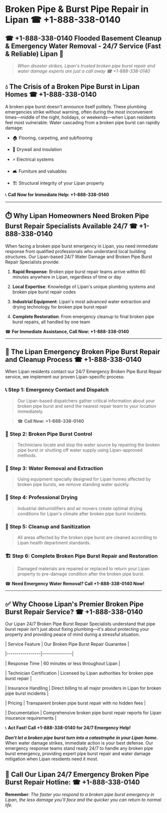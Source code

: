 # Broken Pipe & Burst Pipe Repair in Lipan ☎ +1-888-338-0140  
## ☎ +1-888-338-0140 Flooded Basement Cleanup & Emergency Water Removal - 24/7 Service (Fast & Reliable) Lipan 🚨  

> *When disaster strikes, Lipan's trusted broken pipe burst repair and water damage experts are just a call away ☎ +1-888-338-0140*  

## 💧 The Crisis of a Broken Pipe Burst in Lipan Homes ☎ +1-888-338-0140  

A broken pipe burst doesn't announce itself politely. These plumbing emergencies strike without warning, often during the most inconvenient times—middle of the night, holidays, or weekends—when Lipan residents feel most vulnerable. Water cascading from a broken pipe burst can rapidly damage:  

* 🏠 Flooring, carpeting, and subflooring  
* 🧱 Drywall and insulation  
* ⚡ Electrical systems  
* 🛋️ Furniture and valuables  
* 🏗️ Structural integrity of your Lipan property  

📞 **Call Now for Immediate Help: +1-888-338-0140**  

---  

## ⏱️ Why Lipan Homeowners Need Broken Pipe Burst Repair Specialists Available 24/7 ☎ +1-888-338-0140  

When facing a broken pipe burst emergency in Lipan, you need immediate response from qualified professionals who understand local building structures. Our Lipan-based 24/7 Water Damage and Broken Pipe Burst Repair Specialists provide:  

1. **Rapid Response**: Broken pipe burst repair teams arrive within 60 minutes anywhere in Lipan, regardless of time or day  
2. **Local Expertise**: Knowledge of Lipan's unique plumbing systems and broken pipe burst repair codes  
3. **Industrial Equipment**: Lipan's most advanced water extraction and drying technology for broken pipe burst repair  
4. **Complete Restoration**: From emergency cleanup to final broken pipe burst repairs, all handled by one team  

☎ **For Immediate Assistance, Call Now: +1-888-338-0140**  

---  

## 🔧 The Lipan Emergency Broken Pipe Burst Repair and Cleanup Process ☎ +1-888-338-0140  

When Lipan residents contact our 24/7 Emergency Broken Pipe Burst Repair service, we implement our proven Lipan-specific process:  

### 📞 Step 1: Emergency Contact and Dispatch  
> Our Lipan-based dispatchers gather critical information about your broken pipe burst and send the nearest repair team to your location immediately.  
> ☎ **Call Now: +1-888-338-0140**  

### 🚿 Step 2: Broken Pipe Burst Control  
> Technicians locate and stop the water source by repairing the broken pipe burst or shutting off water supply using Lipan-approved methods.  

### 🌊 Step 3: Water Removal and Extraction  
> Using equipment specially designed for Lipan homes affected by broken pipe bursts, we remove standing water quickly.  

### 💨 Step 4: Professional Drying  
> Industrial dehumidifiers and air movers create optimal drying conditions for Lipan's climate after broken pipe burst incidents.  

### 🧼 Step 5: Cleanup and Sanitization  
> All areas affected by the broken pipe burst are cleaned according to Lipan health department standards.  

### 🏗️ Step 6: Complete Broken Pipe Burst Repair and Restoration  
> Damaged materials are repaired or replaced to return your Lipan property to pre-damage condition after the broken pipe burst.  

☎ **Need Emergency Water Removal? Call +1-888-338-0140 Now!**  

---  

## ✅ Why Choose Lipan's Premier Broken Pipe Burst Repair Service? ☎ +1-888-338-0140  

Our Lipan 24/7 Broken Pipe Burst Repair Specialists understand that pipe burst repair isn't just about fixing plumbing—it's about protecting your property and providing peace of mind during a stressful situation.  

| Service Feature | Our Broken Pipe Burst Repair Guarantee |  
|-----------------|---------------|  
| Response Time | 60 minutes or less throughout Lipan |  
| Technician Certification | Licensed by Lipan authorities for broken pipe burst repair |  
| Insurance Handling | Direct billing to all major providers in Lipan for broken pipe burst incidents |  
| Pricing | Transparent broken pipe burst repair with no hidden fees |  
| Documentation | Comprehensive broken pipe burst repair reports for Lipan insurance requirements |  

📞 **Act Fast! Call +1-888-338-0140 for 24/7 Emergency Help!**  

***Don't let a broken pipe burst turn into a catastrophe in your Lipan home.*** When water damage strikes, immediate action is your best defense. Our emergency response teams stand ready 24/7 to handle any broken pipe burst emergency, providing expert pipe burst repair and water damage mitigation when Lipan residents need it most.  

## 📱 Call Our Lipan 24/7 Emergency Broken Pipe Burst Repair Hotline: ☎ +1-888-338-0140  

**Remember**: *The faster you respond to a broken pipe burst emergency in Lipan, the less damage you'll face and the quicker you can return to normal life.*